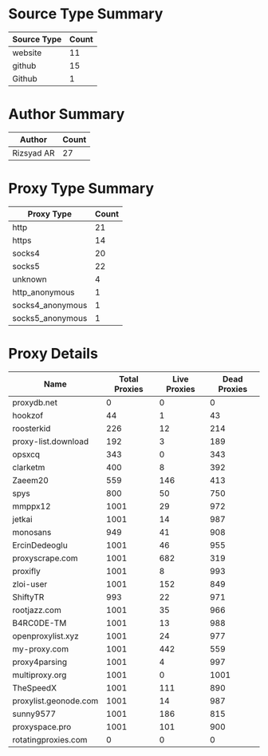 # Source Type Summary

| Source Type | Count |
|-------------|-------|
| website | 11 |
| github | 15 |
| Github | 1 |


# Author Summary

| Author | Count |
|--------|-------|
| Rizsyad AR | 27 |


# Proxy Type Summary

| Proxy Type | Count |
|------------|-------|
| http | 21 |
| https | 14 |
| socks4 | 20 |
| socks5 | 22 |
| unknown | 4 |
| http_anonymous | 1 |
| socks4_anonymous | 1 |
| socks5_anonymous | 1 |


# Proxy Details

| Name | Total Proxies | Live Proxies | Dead Proxies |
|------|---------------|--------------|---------------|
| proxydb.net | 0 | 0 | 0 |
| hookzof | 44 | 1 | 43 |
| roosterkid | 226 | 12 | 214 |
| proxy-list.download | 192 | 3 | 189 |
| opsxcq | 343 | 0 | 343 |
| clarketm | 400 | 8 | 392 |
| Zaeem20 | 559 | 146 | 413 |
| spys | 800 | 50 | 750 |
| mmppx12 | 1001 | 29 | 972 |
| jetkai | 1001 | 14 | 987 |
| monosans | 949 | 41 | 908 |
| ErcinDedeoglu | 1001 | 46 | 955 |
| proxyscrape.com | 1001 | 682 | 319 |
| proxifly | 1001 | 8 | 993 |
| zloi-user | 1001 | 152 | 849 |
| ShiftyTR | 993 | 22 | 971 |
| rootjazz.com | 1001 | 35 | 966 |
| B4RC0DE-TM | 1001 | 13 | 988 |
| openproxylist.xyz | 1001 | 24 | 977 |
| my-proxy.com | 1001 | 442 | 559 |
| proxy4parsing | 1001 | 4 | 997 |
| multiproxy.org | 1001 | 0 | 1001 |
| TheSpeedX | 1001 | 111 | 890 |
| proxylist.geonode.com | 1001 | 14 | 987 |
| sunny9577 | 1001 | 186 | 815 |
| proxyspace.pro | 1001 | 101 | 900 |
| rotatingproxies.com | 0 | 0 | 0 |
